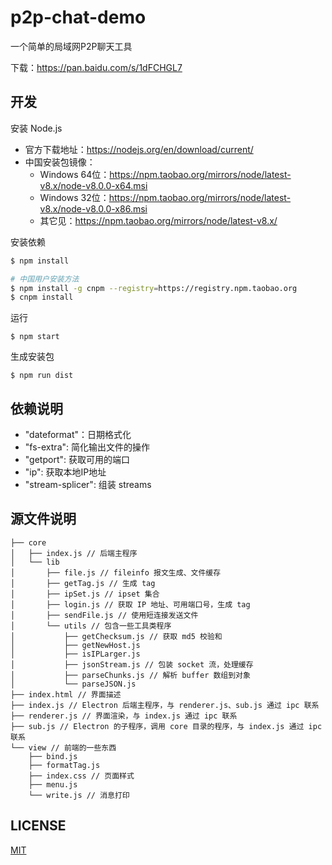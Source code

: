 # p2p-chat-demo

一个简单的局域网P2P聊天工具

下载：https://pan.baidu.com/s/1dFCHGL7

## 开发

安装 Node.js

- 官方下载地址：https://nodejs.org/en/download/current/
- 中国安装包镜像：
    - Windows 64位：https://npm.taobao.org/mirrors/node/latest-v8.x/node-v8.0.0-x64.msi
    - Windows 32位：https://npm.taobao.org/mirrors/node/latest-v8.x/node-v8.0.0-x86.msi
    - 其它见：https://npm.taobao.org/mirrors/node/latest-v8.x/

安装依赖

``` sh
$ npm install

# 中国用户安装方法
$ npm install -g cnpm --registry=https://registry.npm.taobao.org
$ cnpm install
```

运行

```
$ npm start
```

生成安装包

```
$ npm run dist
```

## 依赖说明

- "dateformat"：日期格式化
- "fs-extra": 简化输出文件的操作
- "getport": 获取可用的端口
- "ip": 获取本地IP地址
- "stream-splicer": 组装 streams

## 源文件说明

```
├── core
│   ├── index.js // 后端主程序
│   └── lib
│       ├── file.js // fileinfo 报文生成、文件缓存
│       ├── getTag.js // 生成 tag
│       ├── ipSet.js // ipset 集合
│       ├── login.js // 获取 IP 地址、可用端口号，生成 tag
│       ├── sendFile.js // 使用短连接发送文件
│       └── utils // 包含一些工具类程序
│           ├── getChecksum.js // 获取 md5 校验和
│           ├── getNewHost.js
│           ├── isIPLarger.js
│           ├── jsonStream.js // 包装 socket 流，处理缓存
│           ├── parseChunks.js // 解析 buffer 数组到对象
│           └── parseJSON.js
├── index.html // 界面描述
├── index.js // Electron 后端主程序，与 renderer.js、sub.js 通过 ipc 联系
├── renderer.js // 界面渲染，与 index.js 通过 ipc 联系
├── sub.js // Electron 的子程序，调用 core 目录的程序，与 index.js 通过 ipc 联系
└── view // 前端的一些东西
    ├── bind.js
    ├── formatTag.js
    ├── index.css // 页面样式
    ├── menu.js
    └── write.js // 消息打印
```

## LICENSE

[MIT](LICENSE)
